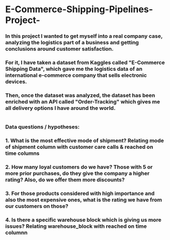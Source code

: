 # E-Commerce-Shipping-Pipelines-Project-

### In this project I wanted to get myself into a real company case, analyzing the logistics part of a business and getting conclusions around customer satisfaction.
### For it, I have taken a dataset from Kaggles called "E-Commerce Shipping Data", which gave me the logistics data of an international e-commerce company that sells electronic devices.
### Then, once the dataset was analyzed, the dataset has been enriched with an API called "Order-Tracking" which gives me all delivery options I have around the world.
#
### Data questions / hypotheses:
### 1. What is the most effective mode of shipment? Relating mode of shipment column with customer care calls & reached on time columns
### 2. How many loyal customers do we have? Those with 5 or more prior purchases, do they give the company a higher rating? Also, do we offer them more discounts?
### 3. For those products considered with high importance and also the most expensive ones, what is the rating we have from our customers on those?
### 4. Is there a specific warehouse block which is giving us more issues? Relating warehouse_block with reached on time columnn 